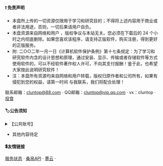 #### ❗ 免责声明

- 本盘所上传的一切资源仅限用于学习和研究目的；不得将上述内容用于商业或者非法用途，否则，一切后果请用户自负。
- 本盘资源来自网络和用户
，版权争议与本站无关。您必须在下载后的 24 个小时之内彻底删除。如果您喜欢该程序，请支持正版软件，购买注册，得到更好的正版服务。
- 附: 二○○二年一月一日《计算机软件保护条例》第十七条规定：为了学习和研究软件内含的设计思想和原理，通过安装、显示、传输或者存储软件等方式使用软件的，可以不经软件著作权人许可，不向其支付报酬！鉴于此，也希望大家按此说明研究软件！
- 注：本盘所有资源均来自网络和用户转载，版权归原作者和公司所有，如果有侵犯到您的权益，请第一时间 与我联系，我们将配合处理！

联系邮箱：cluntop@88.com · QQ邮箱：cluntop@vip.qq.com · vx：cluntop · [投食](https://afdian.net/@cluntop)

#### 🏷公告须知

<details>
  <summary>【公共账号】</summary>

| 文件夹 | 账号密码 |
| ---- | -------- |
| 共享资源(可共用) | 账号密码：admin |
| 杂物资源(需登录) | 账号密码：root |

</details>

 - 其他内容待定

#### 💲友情链接

[服务状态](https://up.a0s.cc)
·
[桑帛API](http://api.sangbo520.cn)
·
[墨云](https://www.inkidc.cn)
·
